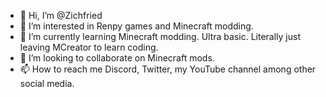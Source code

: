 - 👋 Hi, I’m @Zichfried
- 👀 I’m interested in Renpy games and Minecraft modding.
- 🌱 I’m currently learning Minecraft modding. Ultra basic. Literally just leaving MCreator to learn coding.
- 💞️ I’m looking to collaborate on Minecraft mods.
- 📫 How to reach me Discord, Twitter, my YouTube channel among other social media.

<!---
Zichfried/Zichfried is a ✨ special ✨ repository because its `README.md` (this file) appears on your GitHub profile.
You can click the Preview link to take a look at your changes.
--->

